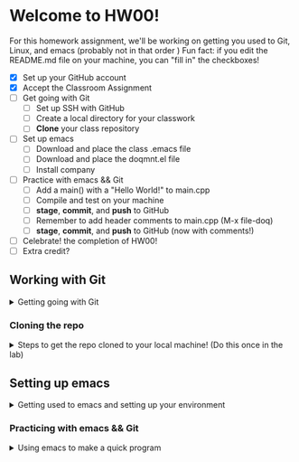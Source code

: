 # Welcome to HW00! #
For this homework assignment, we'll be working on getting you used to Git, Linux, and emacs (probably not in that order
)
Fun fact: if you edit the README.md file on your machine, you can "fill in" the checkboxes!

- [X] Set up your GitHub account
- [X] Accept the Classroom Assignment
- [ ] Get going with Git
  - [ ] Set up SSH with GitHub
  - [ ] Create a local directory for your classwork
  - [ ] **Clone** your class repository
- [ ] Set up emacs
  - [ ] Download and place the class .emacs file
  - [ ] Download and place the doqmnt.el file
  - [ ] Install company
- [ ] Practice with emacs && Git
  - [ ] Add a main() with a "Hello World!" to main.cpp
  - [ ] Compile and test on your machine
  - [ ] **stage**, **commit**, and **push** to GitHub
  - [ ] Remember to add header comments to main.cpp (M-x file-doq)
  - [ ] **stage**, **commit**, and **push** to GitHub (now with comments!)
- [ ] Celebrate! the completion of HW00!
- [ ] Extra credit?

## Working with Git ##
<details>
<summary> Getting going with Git </summary>

If you are here, that means you have successfully created your GitHub account, *and* connected to the class repo :tada:
### Getting Started ###
Creating your GitHub account is something you need to do once, and then never again.  Creating a repo (what happened when you accepted the class assignment), is something you'll likely do once per project - you shouldn't need to do it again for this assignment.
### Setting up SSH with GitHub ###
This is a task you'll need to do once per unique *machine* you work on.  Given the way the CS department Linux machines are set up, you should only need to do this once, and it will work no matter which physical machine you are using (you will need to do it for a home/personal machine if you want to though!)
1. Open a Terminal in Linux (you can click on "Activities" in the upper left, and type Terminal into the search bar)
1. In the terminal, generate an SSH key:
   ```console
   $ ssh-keygen -t ed25519 -C "username@ut.utm.edu"
   ```
   NOTES: the '$' is just there to show that you're on a Linux terminal, and you should put in your own UTM email address in the quotes! (what you signed up on GitHub with)
1. You will be prompted for a file name - press enter to accept the default file location (but remember it!)
1. You will be prompted to enter a passphrase (hit enter for no passphrase - this is the simplest thing to do!)
1. Re-enter your passphrase and press enter (or leave blank and press enter again for no passphrase)

Your SSH keypair should now be complete! :tada:

Now you need to add the public key to GitHub

To do this, we'll use the ``cat`` command, which con*cat*enates the file to your output, so we can easily see it!
1. ```console
   cat .ssh/id_ed25519.pub
   ```
   NOTE: you may have a slightly different name - the key thing is to make sure you have the file that ends with .pub - this is the public key!
1.  copy this from the terminal
    * highlight with the mouse, then hit enter (this copies it to the clipboard)
1. in the browser, click your profile photo on the upper-right of any GitHub page, then select "Settings"
1. in the user settings sidebar, click "SSH and GPG keys"
1. click on "New SSH Key"
1. in the "Title" field, add a helpful label for the key (something like "CS Lab Key" would be good!)
1. paste your key into the "Key" field
1. click "Add SSH key"

At this point, you should be good to go, though you may need to confirm your GitHub password!
We've only brushed the basics of setting up your machine to work with Git, next up: Cloning this repo to the local machine!
</details>

### Cloning the repo ###
<details>
	<summary>Steps to get the repo cloned to your local machine! (Do this once in the lab)</summary>

If you are viewing this in the browser (which you probably are):
1. Click on the download code button
1. Make sure the SSH option is selected
1. You should see a link starting with ``git@`` - click on the clipboard next to it
1. In the terminal, make a folder to hold your CS222 projects
   ```console
   mkdir CSCI222
   ```
   It is up to you if you want to place this in your home directory (where you start by default in the terminal), or if you want to put it into the Documents folder, or Desktop folder (``cd Documents``, for example, first)
1. Now move into the new folder using the 'change directory' (`cd`) command
1. Now you're ready to clone your repo!  In the terminal type in:
   ```console
   git clone
   ```
   And then paste in the link starting with ``git@`` into the terminal (you can do this with a right click!)  This should result in you seeing:
   ```console
   git clone git@...
   ```
   where the ... is the rest of the repository name!
   
   NOTE: you may be asked if it's OK for SSH to talk to a specific IP address.  If prompted, type in 'yes', and continue the clone operation!
1. You should now have a local copy of this repo :tada: double-check that the file structure matches what you're seeing here online (you'll want to use ``ls`` to _list_ the contents of a directory, and ``cd`` to _change directory_, or move into a folder to make sure everything looks good.

Your GitHub setup should now be complete!  We'll be working closely with Git thoughout the semester, so don't worry if it still feels a little weird!
Also, if you want to clone your repository to a personal machine, you'll need to follow these steps again!
</details>

## Setting up emacs ##
<details>
	<summary>Getting used to emacs and setting up your environment</summary>
	
We're going to be using emacs this semester for our software development.  Emacs is a powerful text-editor available freely in Linux.  It is also highly customizable!  Dr. Guerin and I have been working together to create programs that modify emacs for this class!

### Emacs Basics ###
Most of the commands we'll be using this semester will start with either C- or M-, this stands for the Control and Meta keys, respectively.  For example, ``C-x`` means to hold the control key, and then tap 'x'.  On most standard keyboards, the 'Alt' key is mapped to Meta (you can override this behavior if wanted/needed, but we're not going to cover that here)

#### Running emacs ####
In this class, we'll be primarily running emacs in the terminal:
```console
emacs -nw
```
the ``-nw`` is what will force emacs to open in the terminal, as opposed to popping up a new window.  This is useful when running emacs remotely!

#### Some very common commands (as in, you'll see/use all the time) ####
- C-x C-s - save
- C-x C-c - close the buffer (the open window)
- C-x C-f - open a file without closing emacs
- C-g - quit the current command you're entering (super helpful if you mess up/do something by accident)
- C-x space - start marking - useful for cutting, commenting out code, etc
- C-x C-w - cut (more common to cut and paste immediately instead of a coopy)
- C-x C-y - paste (yank from the kill-chain)
- M-x comment-region - will intelligently comment out the marked region
- M-x uncomment-region - will intelligently uncomment the marked region
- C-n - move down a line (down arrow also works)
- C-p - move up a line (up arrow also works)
- C-f - move forwards a character (right arrow)
- M-f - move forwards a word (also C-right arrow)
- C-b - move backwards a character (left arrow)
- M-b - move backwards a word (also C-left arrow)
- C-a - move to the beginning of a line (also home key)
- C-e - move to the end of a line (also end key)
- C-u - undo!

#### Setting up your .emacs file ####
For many Linux programs, you'll use a .<program name> file to customize how that program behaves, generally known as init files.  To customize emacs, we'll be modifying your .emacs file.  This file should live in your home diretory (/home/cs0/<your username>).  You can find a starter .emacs file in <file location>, you either place a copy of the provided file into your home directory, or open up both files and copy it over line by line.  To move the file over:
```console
cp emacs/.emacs ~/.emacs
```
NOTE: this is assuming that you are in the terminal, and when you run ``ls``, you see this README.md file.
NOTE2: "~" is a special shortcut to your home directory!

Next, you'll want to move over the doqmnt file - this is an emacs extension that Dr. Guerin and I have been putting together for you!
First, you'll create a folder to hold the file inside the emacs directory, and then you'll copy over the doqmnt file stored in the emacs folder of this repository:
```console
mkdir ~/.emacs.d/include
cp emacs/doqmnt.el ~/.emacs.d/include
```
Again, this is assuming that you're in the base folder of this repository

The emacs and doqmnt files provide several helpful functions, but of immediate use:
- M-x main - this will insert a main.cpp template at the cursor point - it will include the iostream library, and use the standard namespace
- M-x file-doq - this will add header comments that match the standards for this class
- M-x fun-doq - this will add function comments that match the standards for this class

##### Installing company ####
company-mode is a useful emacs add-on, standing for complete-any - it adds in helpful completion suggestions based on what you're starting to type - helpful when writing anything in emacs, not just C++ code! (though we'll mostly be using it for C++ code in class).

You can find more information about company-mode here: [company-mode](https://company-mode.github.io/)

We will just be following the basic install steps:
1. Open your .emacs file
```console
emacs -nw .emacs
```
1. Type in: ``M-x package-install`` and hit enter
1. Type in: ``company`` and hit enter

  NOTE: if you get an error message about a failure to verify a signature, enter each command below, pressing enter after each line:
  - M-: (setq package-check-signature nil)
  - M-x package-install
  - gnu-elpa-keyring-update
  - M-: (setq package-check-signature allow-unsigned)
  
  Close and re-open the .emacs file, and try to install company again

After installing company, make sure it's always enabled:
1. Go to the end of the file ``M->``
1. Uncomment the last line ``(add-hook 'after-init-hook 'global-company-mode)`` by removing the semicolons
1. Save and exit out of emacs
  - C-x C-s (save)
  - C-x C-c (quit)

NOTE: there are a lot of company options, we only need the basic one for this class! (you're welcome to try out more if you wish!)


</details>

### Practicing with emacs && Git ###
<details>
<summary>Using emacs to make a quick program </summary>

We are now going to use our new, powerful emacs skillz (with a 'z') to make a quick program, showing off that everything is working (and also practicing the important steps of compiling, testing, and then interacting with git through `git add`, `git commit`, and `git push`

1. Open the main.cpp file in this repository
  - cd into the directory, if needed
  - then type in:
  ```console
  emacs -nw main.cpp
  ```
  - this opens up emacs with "no window" (it keeps it in the terminal)
  - NOTE: this is also how you can create a new file - just put the new file name after the ``emacs -nw`` and a new file will be created for you!
 2. Use the super-cool special "main" command that we have in our .emacs file:
   - M-x main
   - be amazed at how awesome it is!
 3. Using your skeleton main(), have it print out "Hello World!"
   - you've got this part!
 4. Save and exit emacs
   - C-x
   - C-s
    (saving should now be done)
   - C-x
   - C-c
   (this should exit you out of emacs, and bring you back to the console)
 5. Time to test your program!
   Remember: it's always good to test things before submitting them...
   - compile with g++:
   ```console
   g++ main.cpp -Wall -Wextra -o hello
   ```
   - this *should* happily compile (please reach out for help if you're getting errors)
   - with a happy compilation, you should now have an executable called hello (it should be green and exciting when you type in `ls`
   - run your program!
   ```console
   ./hello
   ```
   - profit! (though make sure you're printing out "Hello World!"
6. Once your program is running correctly, it's time to get your program into git!
  * First, check the **status** of your repository:
  ```console
  git status
  ```
    - you **should** see that main.cpp has been modified!
  * Next, tell git that you want this modified main.cpp to be **staged** for a commit:
  ```console
  git add main.cpp
  ```
    - if you run ``git status`` again, you should now see that main.cpp is added for commit!
  * Next, you want to **commit** your changes to your local repository:
  ```console
  git commit -m "Created my Hello World! program!"
  ```
    - NOTE: the '-m' flag is so you can add a **m**essage to your commit.
      - it doesn't need to match the above sample, but please make it say something useful, if not for your own sanity then for mine...
      - if you don't attach a message, you'll be dumped into a text editor to add a message (git enforces you leaving a note on every commit!)
  * Your main.cpp should now be committed to your local repository (:tada:yay!:tada:), but wait, it's not yet into GitHub (where it actually needs to be to count for homework...).  To get it out to GitHub, you need to **push** your commit
  ```console
  git push
  ```
    - NOTE: you don't need to push to GitHub for every local commit (though it is a good habit to get into, so you don't forget to push your homework...), a single push will handle multiple local commits!
    - You should now be able to see tests running on your assignment!
    - Did they pass?  Did you remember the "!" at the end of "Hello World"?
      - if they didn't pass, open your main.cpp up again, make the changes you need, then **stage**, **commit**, and **push** your changes!
  1. Panic!!! (we're missing the header comments from our main.cpp - we need those for this class, and GitHub can't check for that in tests...
  1. Add in comments!
    1. Open up main.cpp again:
    ```console
    emacs -nw main.cpp
    ```
    1. Throw in some file comments!
      - M-x file-doq
      - answer any questions it asks you
      - marvel over the awesomeness of that doqmnt file you told emacs about!
    1. Save and exit emacs
      - C-x C-s
      - C-x C-c
  1. Compile and run your program to confirm you're still seeing the correct output
  ```console
  g++ main.cpp -Wall -Wextra -o hello
  ./hello
  ```
  1. **stage**, **commit**, and then **push** your updated file!
    1. `git add main.cpp`
    1. `git commit -m "added in header comments"`
    1. `git push`
  1. Watch your tests running...
    - if they were passing before, they should still be passing!
 1. :tada: Celebrate! :tada: as we have completed the required portion of this lab!
 1. Look into extra credit?
   - [ ] Submit a screenshot of the test passing on Canvas
   - [ ] In the CheatSheets folder, edit the helpers.md file to finish filling out the documentation! (don't forget to **stage**, **commit**, and **push** these changes!

</details>